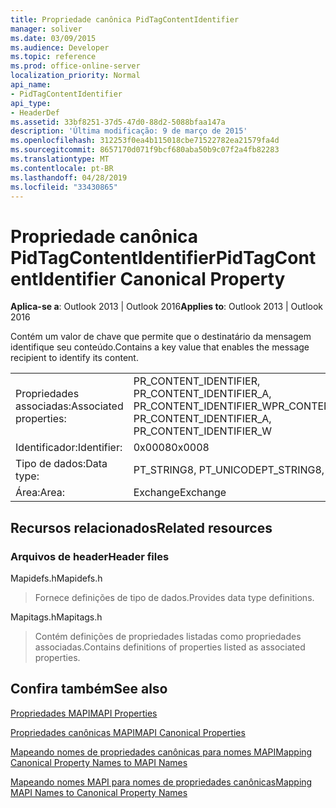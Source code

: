 ```yaml
---
title: Propriedade canônica PidTagContentIdentifier
manager: soliver
ms.date: 03/09/2015
ms.audience: Developer
ms.topic: reference
ms.prod: office-online-server
localization_priority: Normal
api_name:
- PidTagContentIdentifier
api_type:
- HeaderDef
ms.assetid: 33bf8251-37d5-47d0-88d2-5088bfaa147a
description: 'Última modificação: 9 de março de 2015'
ms.openlocfilehash: 312253f0ea4b115018cbe71522782ea21579fa4d
ms.sourcegitcommit: 8657170d071f9bcf680aba50b9c07f2a4fb82283
ms.translationtype: MT
ms.contentlocale: pt-BR
ms.lasthandoff: 04/28/2019
ms.locfileid: "33430865"
---
```

# <a name="pidtagcontentidentifier-canonical-property"></a><span data-ttu-id="9e6d3-103">Propriedade canônica PidTagContentIdentifier</span><span class="sxs-lookup"><span data-stu-id="9e6d3-103">PidTagContentIdentifier Canonical Property</span></span>

  
  
<span data-ttu-id="9e6d3-104">**Aplica-se a**: Outlook 2013 | Outlook 2016</span><span class="sxs-lookup"><span data-stu-id="9e6d3-104">**Applies to**: Outlook 2013 | Outlook 2016</span></span> 
  
<span data-ttu-id="9e6d3-105">Contém um valor de chave que permite que o destinatário da mensagem identifique seu conteúdo.</span><span class="sxs-lookup"><span data-stu-id="9e6d3-105">Contains a key value that enables the message recipient to identify its content.</span></span>
  
|||
|:-----|:-----|
|<span data-ttu-id="9e6d3-106">Propriedades associadas:</span><span class="sxs-lookup"><span data-stu-id="9e6d3-106">Associated properties:</span></span>  <br/> |<span data-ttu-id="9e6d3-107">PR_CONTENT_IDENTIFIER, PR_CONTENT_IDENTIFIER_A, PR_CONTENT_IDENTIFIER_W</span><span class="sxs-lookup"><span data-stu-id="9e6d3-107">PR_CONTENT_IDENTIFIER, PR_CONTENT_IDENTIFIER_A, PR_CONTENT_IDENTIFIER_W</span></span>  <br/> |
|<span data-ttu-id="9e6d3-108">Identificador:</span><span class="sxs-lookup"><span data-stu-id="9e6d3-108">Identifier:</span></span>  <br/> |<span data-ttu-id="9e6d3-109">0x0008</span><span class="sxs-lookup"><span data-stu-id="9e6d3-109">0x0008</span></span>  <br/> |
|<span data-ttu-id="9e6d3-110">Tipo de dados:</span><span class="sxs-lookup"><span data-stu-id="9e6d3-110">Data type:</span></span>  <br/> |<span data-ttu-id="9e6d3-111">PT_STRING8, PT_UNICODE</span><span class="sxs-lookup"><span data-stu-id="9e6d3-111">PT_STRING8, PT_UNICODE</span></span>  <br/> |
|<span data-ttu-id="9e6d3-112">Área:</span><span class="sxs-lookup"><span data-stu-id="9e6d3-112">Area:</span></span>  <br/> |<span data-ttu-id="9e6d3-113">Exchange</span><span class="sxs-lookup"><span data-stu-id="9e6d3-113">Exchange</span></span>  <br/> |
   
## <a name="related-resources"></a><span data-ttu-id="9e6d3-114">Recursos relacionados</span><span class="sxs-lookup"><span data-stu-id="9e6d3-114">Related resources</span></span>

### <a name="header-files"></a><span data-ttu-id="9e6d3-115">Arquivos de header</span><span class="sxs-lookup"><span data-stu-id="9e6d3-115">Header files</span></span>

<span data-ttu-id="9e6d3-116">Mapidefs.h</span><span class="sxs-lookup"><span data-stu-id="9e6d3-116">Mapidefs.h</span></span>
  
> <span data-ttu-id="9e6d3-117">Fornece definições de tipo de dados.</span><span class="sxs-lookup"><span data-stu-id="9e6d3-117">Provides data type definitions.</span></span>
    
<span data-ttu-id="9e6d3-118">Mapitags.h</span><span class="sxs-lookup"><span data-stu-id="9e6d3-118">Mapitags.h</span></span>
  
> <span data-ttu-id="9e6d3-119">Contém definições de propriedades listadas como propriedades associadas.</span><span class="sxs-lookup"><span data-stu-id="9e6d3-119">Contains definitions of properties listed as associated properties.</span></span>
    
## <a name="see-also"></a><span data-ttu-id="9e6d3-120">Confira também</span><span class="sxs-lookup"><span data-stu-id="9e6d3-120">See also</span></span>



[<span data-ttu-id="9e6d3-121">Propriedades MAPI</span><span class="sxs-lookup"><span data-stu-id="9e6d3-121">MAPI Properties</span></span>](mapi-properties.md)
  
[<span data-ttu-id="9e6d3-122">Propriedades canônicas MAPI</span><span class="sxs-lookup"><span data-stu-id="9e6d3-122">MAPI Canonical Properties</span></span>](mapi-canonical-properties.md)
  
[<span data-ttu-id="9e6d3-123">Mapeando nomes de propriedades canônicas para nomes MAPI</span><span class="sxs-lookup"><span data-stu-id="9e6d3-123">Mapping Canonical Property Names to MAPI Names</span></span>](mapping-canonical-property-names-to-mapi-names.md)
  
[<span data-ttu-id="9e6d3-124">Mapeando nomes MAPI para nomes de propriedades canônicas</span><span class="sxs-lookup"><span data-stu-id="9e6d3-124">Mapping MAPI Names to Canonical Property Names</span></span>](mapping-mapi-names-to-canonical-property-names.md)

